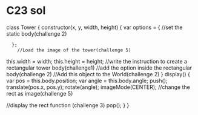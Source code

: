 # C23 sol

class Tower {
    constructor(x, y, width, height) {
      var options = {
//set the static body(challenge 2)
      
      };
        //Load the image of the tower(challenge 5)
this.width = width;
    this.height = height;
      //write the instruction to create a rectangular tower body(challenge1)
      //add the option inside the rectangular body(challenge 2)
      //Add this object to the World(challenge 2)
    }
display() {
    var pos = this.body.position;
    var angle = this.body.angle;
    push();
    translate(pos.x, pos.y);
    rotate(angle);
    imageMode(CENTER);
            //change the rect as image(challenge 5)

//display the rect function (challenge 3)
  pop();
  }
}
